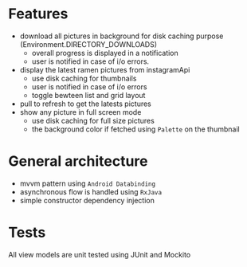 # Features

- download all pictures in background for disk caching purpose (Environment.DIRECTORY_DOWNLOADS)
  - overall progress is displayed in a notification
  - user is notified in case of i/o errors.
- display the latest ramen pictures from instagramApi
  - use disk caching for thumbnails
  - user is notified in case of i/o errors
  - toggle bewteen list and grid layout
- pull to refresh to get the latests pictures
- show any picture in full screen mode
  - use disk caching for full size pictures
  - the background color if fetched using `Palette` on the thumbnail


# General architecture

- mvvm pattern using `Android Databinding`
- asynchronous flow is handled using `RxJava`
- simple constructor dependency injection

# Tests

All view models are unit tested using JUnit and Mockito